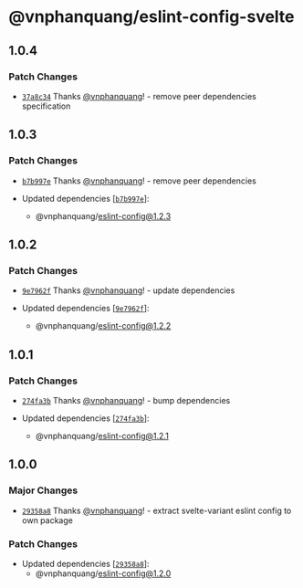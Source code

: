 # @vnphanquang/eslint-config-svelte

## 1.0.4

### Patch Changes

- [`37a8c34`](https://github.com/vnphanquang/jsconfig/commit/37a8c34794ed40b16db29228d843148cb6b730cb) Thanks [@vnphanquang](https://github.com/vnphanquang)! - remove peer dependencies specification

## 1.0.3

### Patch Changes

- [`b7b997e`](https://github.com/vnphanquang/jsconfig/commit/b7b997e4433612f7f0faee098be2f9b0247bdab5) Thanks [@vnphanquang](https://github.com/vnphanquang)! - remove peer dependencies

- Updated dependencies [[`b7b997e`](https://github.com/vnphanquang/jsconfig/commit/b7b997e4433612f7f0faee098be2f9b0247bdab5)]:
  - @vnphanquang/eslint-config@1.2.3

## 1.0.2

### Patch Changes

- [`9e7962f`](https://github.com/vnphanquang/jsconfig/commit/9e7962fd259311a50343a474e560f0690e0805f6) Thanks [@vnphanquang](https://github.com/vnphanquang)! - update dependencies

- Updated dependencies [[`9e7962f`](https://github.com/vnphanquang/jsconfig/commit/9e7962fd259311a50343a474e560f0690e0805f6)]:
  - @vnphanquang/eslint-config@1.2.2

## 1.0.1

### Patch Changes

- [`274fa3b`](https://github.com/vnphanquang/jsconfig/commit/274fa3b7a08a7d8b9030af1762c5d6f2e4989c37) Thanks [@vnphanquang](https://github.com/vnphanquang)! - bump dependencies

- Updated dependencies [[`274fa3b`](https://github.com/vnphanquang/jsconfig/commit/274fa3b7a08a7d8b9030af1762c5d6f2e4989c37)]:
  - @vnphanquang/eslint-config@1.2.1

## 1.0.0

### Major Changes

- [`29358a8`](https://github.com/vnphanquang/jsconfig/commit/29358a8441933cddcde582cf532789709bc9a3ac) Thanks [@vnphanquang](https://github.com/vnphanquang)! - extract svelte-variant eslint config to own package

### Patch Changes

- Updated dependencies [[`29358a8`](https://github.com/vnphanquang/jsconfig/commit/29358a8441933cddcde582cf532789709bc9a3ac)]:
  - @vnphanquang/eslint-config@1.2.0
